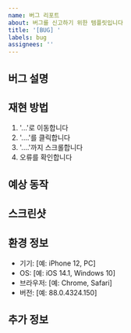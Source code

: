 ```yaml
---
name: 버그 리포트
about: 버그를 신고하기 위한 템플릿입니다
title: '[BUG] '
labels: bug
assignees: ''
---
```


## 버그 설명
<!-- 발생한 버그에 대해 명확하고 간결하게 설명해주세요 -->

## 재현 방법
<!-- 버그를 재현하는 단계를 설명해주세요 -->
1. '...'로 이동합니다
2. '....'를 클릭합니다
3. '....'까지 스크롤합니다
4. 오류를 확인합니다

## 예상 동작
<!-- 예상했던 정상적인 동작을 설명해주세요 -->

## 스크린샷
<!-- 가능하다면 문제를 설명하는 스크린샷을 추가해주세요 -->

## 환경 정보
<!-- 환경 정보를 채워주세요 -->
- 기기: [예: iPhone 12, PC]
- OS: [예: iOS 14.1, Windows 10]
- 브라우저: [예: Chrome, Safari]
- 버전: [예: 88.0.4324.150]

## 추가 정보
<!-- 문제에 관한 추가 정보를 적어주세요 --> 